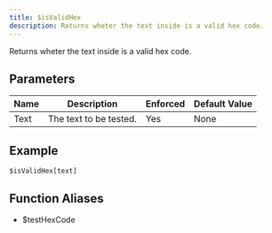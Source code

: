 ```yaml
---
title: $isValidHex
description: Returns wheter the text inside is a valid hex code.
---
```


Returns wheter the text inside is a valid hex code.
## Parameters
| Name |      Description       | Enforced | Default Value |
|------|------------------------|----------|---------------|
| Text | The text to be tested. | Yes      | None          |
## Example
```eats
$isValidHex[text]
```
## Function Aliases
- $testHexCode